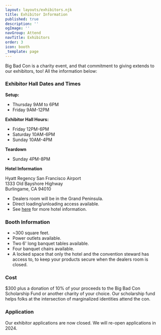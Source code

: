 ```yaml
---
layout: layouts/exhibitors.njk
title: Exhibitor Information
published: true
description: ''
ogImage: ''
navGroup: Attend
navTitle: Exhibitors
order: 3
icon: booth
_template: page
---
```


Big Bad Con is a charity event, and that commitment to giving extends to our exhibitors, too! All the information below:

### Exhibitor Hall Dates and Times

**Setup:**

* Thursday 9AM to 6PM
* Friday 9AM-12PM

**Exhibitor Hall Hours:**

* Friday 12PM-6PM
* Saturday 10AM-6PM
* Sunday 10AM-4PM

**Teardown**

* Sunday 4PM-8PM

**Hotel Information**

Hyatt Regency San Francisco Airport\
1333 Old Bayshore Highway\
Burlingame, CA 94010

* Dealers room will be in the Grand Peninsula.
* Direct loading/unloading access available.
* See [here](/hotel) for more hotel information.

### Booth Information

* \~300 square feet.
* Power outlets available.
* Two 6' long banquet tables available.
* Four banquet chairs available.
* A locked space that only the hotel and the convention steward has access to, to keep your products secure when the dealers room is closed.

### Cost

$300 plus a donation of 10% of your proceeds to the Big Bad Con Scholarship Fund or another charity of your choice. Our scholarship fund helps folks at the intersection of marginalized identities attend the con.

### Application

Our exhibitor applications are now closed. We will re-open applications in 2024.
